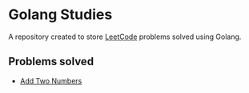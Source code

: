 # Golang Studies

A repository created to store [LeetCode](https://leetcode.com/) problems solved using Golang.

## Problems solved

- [Add Two Numbers](https://leetcode.com/problems/add-two-numbers/)